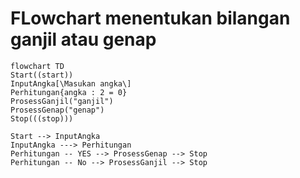 # FLowchart menentukan bilangan ganjil atau genap

```mermaid
flowchart TD
Start((start))
InputAngka[\Masukan angka\]
Perhitungan{angka : 2 = 0}
ProsessGanjil("ganjil")
ProsessGenap("genap")
Stop(((stop)))

Start --> InputAngka
InputAngka ---> Perhitungan
Perhitungan -- YES --> ProsessGenap --> Stop
Perhitungan -- No --> ProsessGanjil --> Stop

```
